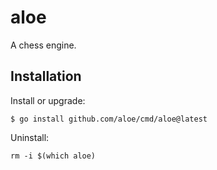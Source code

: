# aloe
A chess engine.

## Installation
Install or upgrade:
```text
$ go install github.com/aloe/cmd/aloe@latest
```

Uninstall:
```text
rm -i $(which aloe)
```